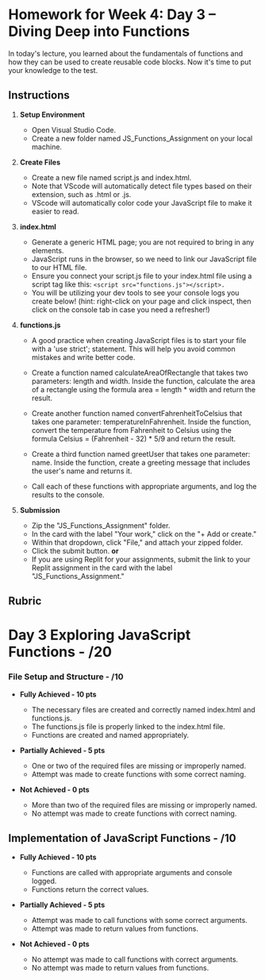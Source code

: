 # Homework for Week 4: Day 3 – Diving Deep into Functions

 In today's lecture, you learned about the fundamentals of functions and how they can be used to create reusable code blocks. Now it's time to put your knowledge to the test.

## Instructions

1. **Setup Environment**
    - Open Visual Studio Code.
    - Create a new folder named JS_Functions_Assignment on your local machine.

2. **Create Files**
    - Create a new file named script.js and index.html.
    - Note that VScode will automatically detect file types based on their extension, such as .html or .js.
    - VScode will automatically color code your JavaScript file to make it easier to read.

3. **index.html**
    - Generate a generic HTML page; you are not required to bring in any elements.
    - JavaScript runs in the browser, so we need to link our JavaScript file to our HTML file.
    - Ensure you connect your script.js file to your index.html file using a script tag like this: `<script src="functions.js"></script>.`
    - You will be utilizing your dev tools to see your console logs you create below! (hint: right-click on your page and click inspect, then click on the console tab in case you need a refresher!)

4. **functions.js**

    - A good practice when creating JavaScript files is to start your file with a 'use strict'; statement. This will help you avoid common mistakes and write better code.

    - Create a function named calculateAreaOfRectangle that takes two parameters: length and width. Inside the function, calculate the area of a rectangle using the formula area = length * width and return the result.

    - Create another function named convertFahrenheitToCelsius that takes one parameter: temperatureInFahrenheit. Inside the function, convert the temperature from Fahrenheit to Celsius using the formula Celsius = (Fahrenheit - 32) * 5/9 and return the result.

    - Create a third function named greetUser that takes one parameter: name. Inside the function, create a greeting message that includes the user's name and returns it.

    - Call each of these functions with appropriate arguments, and log the results to the console.

5. **Submission**
    - Zip the "JS_Functions_Assignment" folder.
    - In the card with the label "Your work," click on the "+ Add or create."
    - Within that dropdown, click "File," and attach your zipped folder.
    - Click the submit button.
        **or**
    - If you are using Replit for your assignments, submit the link to your Replit assignment in the card with the label "JS_Functions_Assignment."

## Rubric

# Day 3 Exploring JavaScript Functions - /20

### File Setup and Structure - /10

- **Fully Achieved - 10 pts**
  - The necessary files are created and correctly named index.html and functions.js.
  - The functions.js file is properly linked to the index.html file.
  - Functions are created and named appropriately.

- **Partially Achieved - 5 pts**
  - One or two of the required files are missing or improperly named.
  - Attempt was made to create functions with some correct naming.

- **Not Achieved - 0 pts**
  - More than two of the required files are missing or improperly named.
  - No attempt was made to create functions with correct naming.

## Implementation of JavaScript Functions - /10

- **Fully Achieved - 10 pts**
  - Functions are called with appropriate arguments and console logged.
  - Functions return the correct values.

- **Partially Achieved - 5 pts**
  - Attempt was made to call functions with some correct arguments.
  - Attempt was made to return values from functions.

- **Not Achieved - 0 pts**
  - No attempt was made to call functions with correct arguments.
  - No attempt was made to return values from functions.
